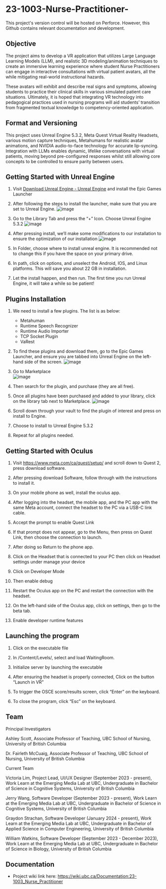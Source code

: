 # 23-1003-Nurse-Practitioner-

This project's version control will be hosted on Perforce. However, this Github contains relevant documentation and development. 

## Objective
The project aims to develop a VR application that utilizes Large Language Learning Models (LLM), and realistic 3D modeling/animation techniques to create an immersive learning experience where student Nurse Practitioners can engage in interactive consultations with virtual patient avatars, all the while mitigating real-world instructional hazards.

These avatars will exhibit and describe real signs and symptoms, allowing students to practice their clinical skills in various simulated patient care situations. Ultimately, it is hoped that integrating VR technology into pedagogical practices used in nursing programs will aid students’ transition from fragmented textual knowledge to competency-oriented application.

## Format and Versioning
This project uses Unreal Engine 5.3.2, Meta Quest Virtual Reality Headsets, various motion capture techniques, Metahumans for realistic avatar animations, and NVIDIA audio-to-face technology for accurate lip-syncing. Integration with LLMs enables dynamic, lifelike conversations with virtual patients, moving beyond pre-configured responses whilst still allowing core concepts to be controlled to ensure parity between users.  

## Getting Started with Unreal Engine 
1) Visit [Download Unreal Engine - Unreal Engine](https://www.unrealengine.com/en-US/download)  and install the Epic Games Launcher 

2) After following the steps to install the launcher, make sure that you are set to Unreal Engine.
   ![image](https://github.com/ubceml/23-1003-Nurse-Practitioner/assets/76148419/5137e220-c7c6-4a3b-b6f1-39a524bd25cf)


4) Go to the Library Tab and press the “+” Icon. Choose Unreal Engine 5.3.2 
![image](https://github.com/ubceml/23-1003-Nurse-Practitioner/assets/76148419/808e2e85-a66a-47c6-9046-643db51562eb)

5) After pressing install, we’ll make some modifications to our installation to ensure the optimization of our installation
   ![image](https://github.com/ubceml/23-1003-Nurse-Practitioner/assets/76148419/a4f07e0f-5488-4044-a269-20b64d9d5dcf)

6) In Folder, choose where to install unreal engine. It is recommended not to change this if you have the space on your primary drive.  

7) In path, click on options, and unselect the Android, IOS, and Linux platforms. This will save you about 22 GB in installation.  

8) Let the install happen, and then run. The first time you run Unreal Engine, it will take a while so be patient! 

## Plugins Installation 

1) We need to install a few plugins. The list is as below:
   - Metahuman
   - Runtime Speech Recognizer
   - Runtime Audio Importer
   - TCP Socket Plugin
   - VaRest 

2) To find these plugins and download them, go to the Epic Games Launcher, and ensure you are tabbed into Unreal Engine on the left-hand side of the screen. 
![image](https://github.com/ubceml/23-1003-Nurse-Practitioner/assets/76148419/24166ef0-8539-4282-8ebe-6a29aec57802)

3) Go to Marketplace  
![image](https://github.com/ubceml/23-1003-Nurse-Practitioner/assets/76148419/7fe9057f-7dfe-4885-a06b-b003ed70cc1e)

4) Then search for the plugin, and purchase (they are all free). 

5) Once all plugins have been purchased and added to your library, click on the library tab next to Marketplace.
   ![image](https://github.com/ubceml/23-1003-Nurse-Practitioner/assets/76148419/5da7a967-a5b5-421e-96e5-80e7586aed91)

6) Scroll down through your vault to find the plugin of interest and press on install to Engine.  

7) Choose to install to Unreal Engine 5.3.2  

8) Repeat for all plugins needed.  

## Getting Started with Oculus 

1) Visit https://www.meta.com/ca/quest/setup/ and scroll down to Quest 2, press download software.  

 

2) After pressing download Software, follow through with the instructions to install it.  

3) On your mobile phone as well, install the oculus app.  

4) After logging into the headset, the mobile app, and the PC app with the same Meta account, connect the headset to the PC via a USB-C link cable.  

5) Accept the prompt to enable Quest Link 

 

6) If that prompt does not appear, go to the Menu, then press on Quest Link, then choose the connection to launch.   

7) After doing so Return to the phone app.  

8) Click on the Headset that is connected to your PC then click on Headset settings under manage your device 

 

9) Click on Developer Mode 

 

10) Then enable debug  

 

11) Restart the Oculus app on the PC and restart the connection with the headset. 

12) On the left-hand side of the Oculus app, click on settings, then go to the beta tab.  

13) Enable developer runtime features 

 

## Launching the program 

1) Click on the executable file

2) In /Content/Levels/, select and load WaitingRoom.

3) Initialize server by launching the executable

4) After ensuring the headset is properly connected, Click on the button “Launch in VR” 

5) To trigger the OSCE score/results screen, click “Enter” on the keyboard. 

6) To close the program, click “Esc” on the keyboard. 


## Team

Principal Investigators

Ashley Scott,
Associate Professor of Teaching,
UBC School of Nursing,
University of British Columbia

Dr. Fairleth McCuaig,
Associate Professor of Teaching,
UBC School of Nursing,
University of British Columbia

Current Team

Victoria Lim, Project Lead, UI/UX Designer (September 2023 - present),
Work Learn at the Emerging Media Lab at UBC,
Undergraduate in Bachelor of Science in Cognitive Systems,
University of British Columbia

Jerry Wang, Software Developer (September 2023 - present),
Work Learn at the Emerging Media Lab at UBC,
Undergraduate in Bachelor of Science in Cognitive Systems,
University of British Columbia

Graydon Strachan, Software Developer (January 2024 - present),
Work Learn at the Emerging Media Lab at UBC,
Undergraduate in Bachelor of Applied Science in Computer Engineering,
University of British Columbia

William Watkins, Software Developer (September 2023 - December 2023),
Work Learn at the Emerging Media Lab at UBC,
Undergraduate in Bachelor of Science in Biology,
University of British Columbia

## Documentation
* Project wiki link here: https://wiki.ubc.ca/Documentation:23-1003_Nurse_Practitioner 
 
